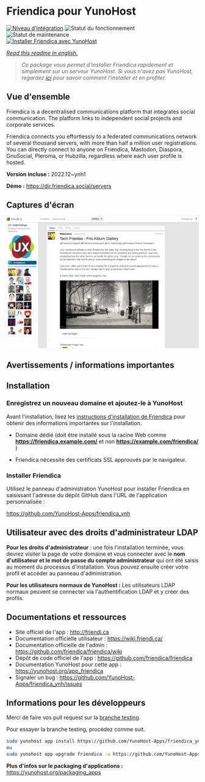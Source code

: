 <!--
N.B.: This README was automatically generated by https://github.com/YunoHost/apps/tree/master/tools/README-generator
It shall NOT be edited by hand.
-->

# Friendica pour YunoHost

[![Niveau d'intégration](https://dash.yunohost.org/integration/friendica.svg)](https://dash.yunohost.org/appci/app/friendica) ![Statut du fonctionnement](https://ci-apps.yunohost.org/ci/badges/friendica.status.svg) ![Statut de maintenance](https://ci-apps.yunohost.org/ci/badges/friendica.maintain.svg)  
[![Installer Friendica avec YunoHost](https://install-app.yunohost.org/install-with-yunohost.svg)](https://install-app.yunohost.org/?app=friendica)

*[Read this readme in english.](./README.md)*

> *Ce package vous permet d'installer Friendica rapidement et simplement sur un serveur YunoHost.
Si vous n'avez pas YunoHost, regardez [ici](https://yunohost.org/#/install) pour savoir comment l'installer et en profiter.*

## Vue d'ensemble

Friendica is a decentralised communications platform that integrates social communication. The platform links to independent social projects and corporate services.

Friendica connects you effortlessly to a federated communications network of several thousand servers, with more than half a million user registrations. You can directly connect to anyone on Friendica, Mastodon, Diaspora, GnuSocial, Pleroma, or Hubzilla, regardless where each user profile is hosted.

**Version incluse :** 2022.12~ynh1

**Démo :** https://dir.friendica.social/servers

## Captures d'écran

![Capture d'écran de Friendica](./doc/screenshots/friendica-vier-profile.png)

## Avertissements / informations importantes

## Installation

### Enregistrez un nouveau domaine et ajoutez-le à YunoHost

Avant l'installation, lisez les [instructions d'installation de Friendica](https://github.com/friendica/friendica/blob/develop/doc/Install.md) pour obtenir des informations importantes sur l'installation.

- Domaine dédié (doit être installé sous la racine Web comme **https://friendica.example.com/** et non **https://example.com/friendica/** )

- Friendica nécessite des certificats SSL approuvés par le navigateur.

### Installer Friendica
Utilisez le panneau d'administration YunoHost pour installer Friendica en saisissant l'adresse du dépôt GitHub dans l'URL de l'application personnalisée :

https://github.com/YunoHost-Apps/friendica_ynh

## Utilisateur avec des droits d'administrateur LDAP
**Pour les droits d'administrateur** : une fois l'installation terminée, vous devrez visiter la page de votre domaine et vous connecter avec le **nom d'utilisateur et le mot de passe du compte administrateur** qui ont été saisis au moment du processus d'installation. Vous pouvez ensuite créer votre profil et accéder au panneau d'administration.

 **Pour les utilisateurs normaux de YunoHost :** Les utilisateurs LDAP normaux peuvent se connecter via l'authentification LDAP et y créer des profils. 

## Documentations et ressources

* Site officiel de l'app : <http://friendi.ca>
* Documentation officielle utilisateur : <https://wiki.friendi.ca/>
* Documentation officielle de l'admin : <https://github.com/friendica/friendica/wiki>
* Dépôt de code officiel de l'app : <https://github.com/friendica/friendica>
* Documentation YunoHost pour cette app : <https://yunohost.org/app_friendica>
* Signaler un bug : <https://github.com/YunoHost-Apps/friendica_ynh/issues>

## Informations pour les développeurs

Merci de faire vos pull request sur la [branche testing](https://github.com/YunoHost-Apps/friendica_ynh/tree/testing).

Pour essayer la branche testing, procédez comme suit.

``` bash
sudo yunohost app install https://github.com/YunoHost-Apps/friendica_ynh/tree/testing --debug
ou
sudo yunohost app upgrade friendica -u https://github.com/YunoHost-Apps/friendica_ynh/tree/testing --debug
```

**Plus d'infos sur le packaging d'applications :** <https://yunohost.org/packaging_apps>
